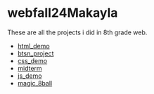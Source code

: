 # webfall24Makayla
These are all the projects i did in 8th grade web.

<ul>
  <li><a href="html_demo" target="_blank">html_demo<a/> </li>
   <li><a href="btsn_project" target="_blank">btsn_project<a/> </li>
 <li><a href="css_demo" target="_blank">css_demo<a/> </li>    
  <li><a href="midterm" target="_blank">midterm<a/> </li>
   <li><a href="js_demo" target="_blank">js_demo<a/> </li>
   <li><a href="magic_8ball" target="_blank">magic_8ball<a/> </li>
</ul>
